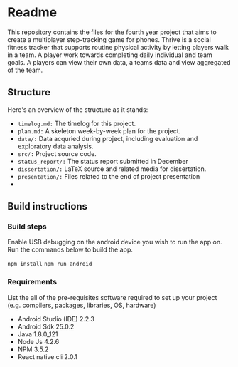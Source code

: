 # Readme

This repository contains the files for the fourth year project that aims to create a multiplayer step-tracking game for phones. Thrive is a social fitness tracker that supports routine physical activity by letting players walk in a team. A player work towards completing daily individual and team goals. A players can view their own data, a teams data and view aggregated of the team.

## Structure

Here's an overview of the structure as it stands:

- `timelog.md:` The timelog for this project.
- `plan.md:` A skeleton week-by-week plan for the project.
- `data/:` Data acquried during project, including evaluation and exploratory data analysis.
- `src/:` Project source code.
- `status_report/:` The status report submitted in December
- `dissertation/:` LaTeX source and related media for dissertation.
- `presentation/:` Files related to the end of project presentation
- 
## Build instructions

### Build steps
Enable USB debugging on the android device you wish to run the app on. Run the commands below to build the app.

 `npm install`
 `npm run android`



### Requirements
List the all of the pre-requisites software required to set up your project (e.g. compilers, packages, libraries, OS, hardware)

* Android Studio (IDE) 2.2.3
* Android Sdk 25.0.2
* Java 1.8.0_121
* Node Js 4.2.6
* NPM 3.5.2
* React native cli 2.0.1




